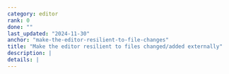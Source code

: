 ```yaml
---
category: editor
rank: 0
done: ""
last_updated: "2024-11-30"
anchor: "make-the-editor-resilient-to-file-changes"
title: "Make the editor resilient to files changed/added externally"
description: |
details: |
---
```

